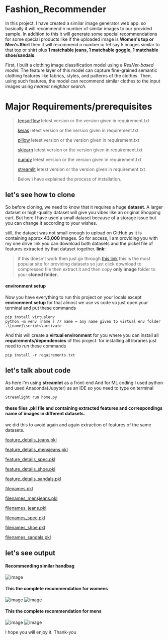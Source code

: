 # Fashion_Recommender
In this project, I have created a similar image generator web app. 
so basically it will recommend n number of similar images to our provided sample.
In addition to this it will generate some special recommendations for some special products like if the uploaded image is **Women's top or Men's Shirt** then it will recommend n number or let say 5 images similar to that top or shirt plus **1 matchable jeans, 1 matchable goggle, 1 matchable shoe/sandals**.

First, I built a clothing image classification model using a *ResNet-based model*. The feature layer of this model can capture fine-grained semantic clothing features like fabrics, styles, and patterns of the clothes. Then, using such features, the model can recommend similar clothes to the input images using *nearest neighbor search*.
# Major Requirements/prerequisites
>[tensorflow](https://www.tensorflow.org/)  letest version or the version given in requirement.txt
>
>[keras](https://keras.io/)  letest version or the version given in requirement.txt
>
>[pillow](https://pillow.readthedocs.io/en/stable/)  letest version or the version given in requirement.txt
>
>[sklearn](https://scikit-learn.org/stable/)  letest version or the version given in requirement.txt
>
>[numpy](https://numpy.org/)  letest version or the version given in requirement.txt
>
>[streamlit](https://docs.streamlit.io/)  letest version or the version given in requirement.txt
>
>Below i have explained the process of installation.

## let's see how to clone
So before cloning, we need to know that it requires a huge **dataset**. A larger dataset or high-quality dataset will give you vibes like an original Shopping cart. But here I have used a small dataset because of a storage issue but you can change it according to your wishes. 

still, the dataset was not small enough to upload on GitHub as it is containing approx **43,000** images. So for access, I am providing you with my one drive link 
you can download both datasets and the pickel file of features extracted by that dataset together.
**link:**

>if this doesn't work then just go through [this link](https://www.kaggle.com/datasets/paramaggarwal/fashion-product-images-small) this is the most popular site for providing datasets so just click download to compressed file then extract it and then copy **only image** folder to your **cloned folder**.

#### environment setup
Now you have everything to run this project on your locals except **environment setup** for that almost we use vs code so just open your terminal and put these commands
```
pip install virtualenv
python -m venv [name ] // name = any name given to virtual env folder
.\[name]\scripts\activate
```
And this will create a **virtual environment** for you where you can install all **requirements/dependencies** of this project. 
for installing all libraries just need to *run* these commands
```
pip install -r requirements.txt
```
## let's talk about code

As here I'm using **streamlet** as a front-end 
And for ML coding I used python and used Anaconda(Jupyter) as an IDE 
so you need to type on terminal
```
Streamlight run home.py
```
#### these files .pkl file and containing extracted features and correspondings name of images in different datasets.
we did this to avoid again and again extraction of features of the same datasets.

[feature_details_jeans.pkl](https://github.com/manya02/Fashion_Recommender/blob/main/feature_details_jeans.pkl)

[feature_details_mensjeans.pkl](https://github.com/manya02/Fashion_Recommender/blob/main/feature_details_mensjeans.pkl) 

[feature_details_spec.pkl](https://github.com/manya02/Fashion_Recommender/blob/main/feature_details_spec.pkl)

[feature_details_shoe.pkl](https://github.com/manya02/Fashion_Recommender/blob/main/feature_details_sandals.pkl)

[feature_details_sandals.pkl](https://github.com/manya02/Fashion_Recommender/blob/main/feature_details_sandals.pkl)

[filenames.pkl](https://github.com/manya02/Fashion_Recommender/blob/main/filenames.pkl)

[filenames_mensjeans.pkl](https://github.com/manya02/Fashion_Recommender/blob/main/filenames_mensjeans.pkl)

[filenames_jeans.pkl](https://github.com/manya02/Fashion_Recommender/blob/main/filenames_jeans.pkl)

[filenames_spec.pkl](https://github.com/manya02/Fashion_Recommender/blob/main/filenames_spec.pkl)

[filenames_shoe.pkl](https://github.com/manya02/Fashion_Recommender/blob/main/filenames_shoe.pkl)

[filenames_sandals.pkl](https://github.com/manya02/Fashion_Recommender/blob/main/filenames_sandals.pkl)

## let's see output
#### Recommending similar handbag
![image](https://user-images.githubusercontent.com/87933549/170552242-4808c708-514a-4f65-a79c-d682fef05d89.png)

#### This the complete recommendation for womens
![image](https://user-images.githubusercontent.com/87933549/170554659-60d058a7-96c9-461d-9b20-43ab808314fc.png)
![image](https://user-images.githubusercontent.com/87933549/170554352-25aeae78-b7ef-4596-a22b-9381451cfaec.png)

#### This the complete recommendation for mens
![image](https://user-images.githubusercontent.com/87933549/170553560-ef5463fd-b4b5-454d-92c7-e0248b7a2ffd.png)
![image](https://user-images.githubusercontent.com/87933549/170553750-cc39c0a4-424b-4e6b-ae02-d22ce9f807d3.png)

I hope you will enjoy it.
Thank-you 



